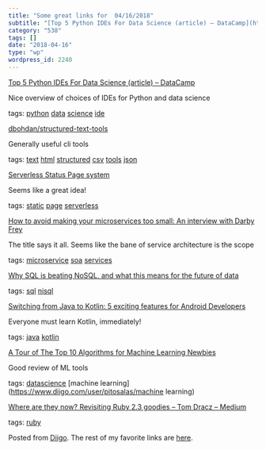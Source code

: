 ```yaml
---
title: "Some great links for  04/16/2018"
subtitle: "[Top 5 Python IDEs For Data Science (article) – DataCamp](https://www.datacamp.com/community/tutoria..."
category: "538"
tags: []
date: "2018-04-16"
type: "wp"
wordpress_id: 2240
---
```

[Top 5 Python IDEs For Data Science (article) – DataCamp](https://www.datacamp.com/community/tutorials/data-science-python-ide) 

Nice overview of choices of IDEs for Python and data science

 tags: [python](https://www.diigo.com/user/pitosalas/python) [data](https://www.diigo.com/user/pitosalas/data) [science](https://www.diigo.com/user/pitosalas/science) [ide](https://www.diigo.com/user/pitosalas/ide)

 [dbohdan/structured-text-tools](https://github.com/dbohdan/structured-text-tools?utm_source=hackernewsletter&utm_medium=email&utm_term=code) 

Generally useful cli tools

 tags: [text](https://www.diigo.com/user/pitosalas/text) [html](https://www.diigo.com/user/pitosalas/html) [structured](https://www.diigo.com/user/pitosalas/structured) [csv](https://www.diigo.com/user/pitosalas/csv) [tools](https://www.diigo.com/user/pitosalas/tools) [json](https://www.diigo.com/user/pitosalas/json)

 [Serverless Status Page system](https://lambstatus.github.io) 

Seems like a great idea!

 tags: [static](https://www.diigo.com/user/pitosalas/static) [page](https://www.diigo.com/user/pitosalas/page) [serverless](https://www.diigo.com/user/pitosalas/serverless)

 [How to avoid making your microservices too small: An interview with Darby Frey](https://hackernoon.com/how-to-avoid-making-your-microservices-too-small-an-interview-with-darby-frey-3eda7c5f5721?source=userActivityShare-d383785221d0-1523797556) 

The title says it all. Seems like the bane of service architecture is the scope

 tags: [microservice](https://www.diigo.com/user/pitosalas/microservice) [soa](https://www.diigo.com/user/pitosalas/soa) [services](https://www.diigo.com/user/pitosalas/services)

 [Why SQL is beating NoSQL, and what this means for the future of data](https://blog.timescale.com/why-sql-beating-nosql-what-this-means-for-future-of-data-time-series-database-348b777b847a?source=userActivityShare-d383785221d0-1523797371) 

 tags: [sql](https://www.diigo.com/user/pitosalas/sql) [nisql](https://www.diigo.com/user/pitosalas/nisql)

 [Switching from Java to Kotlin: 5 exciting features for Android Developers](https://android.jlelse.eu/switching-from-java-to-kotlin-5-exciting-features-for-android-developers-49ce712a546?source=userActivityShare-d383785221d0-1523797124) 

Everyone must learn Kotlin, immediately!

 tags: [java](https://www.diigo.com/user/pitosalas/java) [kotlin](https://www.diigo.com/user/pitosalas/kotlin)

 [A Tour of The Top 10 Algorithms for Machine Learning Newbies](https://towardsdatascience.com/a-tour-of-the-top-10-algorithms-for-machine-learning-newbies-dde4edffae11?source=userActivityShare-d383785221d0-1523796422) 

Good review of ML tools

 tags: [datascience](https://www.diigo.com/user/pitosalas/datascience) [machine learning](https://www.diigo.com/user/pitosalas/machine learning)

 [Where are they now? Revisiting Ruby 2.3 goodies – Tom Dracz – Medium](https://medium.com/@tjdracz/digging-at-lonely-operators-365e3a37337b?source=userActivityShare-d383785221d0-1523795623) 

 tags: [ruby](https://www.diigo.com/user/pitosalas/ruby)

Posted from [Diigo](https://www.diigo.com). The rest of my favorite links are [here](https://www.diigo.com/user/pitosalas).